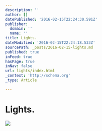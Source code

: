 ```yaml
---
description: ''
author: []
datePublished: '2016-02-15T22:24:30.591Z'
publisher:
  domain: ''
  name: ''
title: Lights.
dateModified: '2016-02-15T22:24:18.533Z'
sourcePath: _posts/2016-02-15-lights.md
published: true
inFeed: true
hasPage: true
inNav: false
url: lights/index.html
_context: 'http://schema.org'
_type: Article

---
```

# Lights.
![](https://the-grid-user-content.s3-us-west-2.amazonaws.com/eb83c52e-fe0a-433d-bfaa-029c9cf440c2.png)